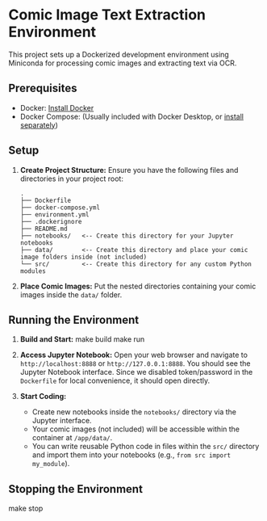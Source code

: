 # Comic Image Text Extraction Environment

This project sets up a Dockerized development environment using Miniconda for processing comic images and extracting text via OCR.

## Prerequisites

* Docker: [Install Docker](https://docs.docker.com/get-docker/)
* Docker Compose: (Usually included with Docker Desktop, or [install separately](https://docs.docker.com/compose/install/))

## Setup

1.  **Create Project Structure:**
    Ensure you have the following files and directories in your project root:
    ```
    .
    ├── Dockerfile
    ├── docker-compose.yml
    ├── environment.yml
    ├── .dockerignore
    ├── README.md
    ├── notebooks/   <-- Create this directory for your Jupyter notebooks
    ├── data/        <-- Create this directory and place your comic image folders inside (not included)
    └── src/         <-- Create this directory for any custom Python modules
    ```

2.  **Place Comic Images:**
    Put the nested directories containing your comic images inside the `data/` folder.

## Running the Environment

1.  **Build and Start:**
    make build
    make run

2.  **Access Jupyter Notebook:**
    Open your web browser and navigate to `http://localhost:8888` or `http://127.0.0.1:8888`. You should see the Jupyter Notebook interface. Since we disabled token/password in the `Dockerfile` for local convenience, it should open directly.

3.  **Start Coding:**
    * Create new notebooks inside the `notebooks/` directory via the Jupyter interface.
    * Your comic images (not included) will be accessible within the container at `/app/data/`.
    * You can write reusable Python code in files within the `src/` directory and import them into your notebooks (e.g., `from src import my_module`).

## Stopping the Environment

make stop

